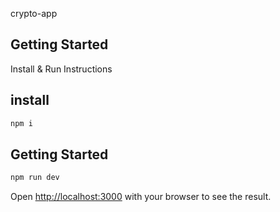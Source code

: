 crypto-app

## Getting Started

Install & Run Instructions

## install

```bash
npm i
```

## Getting Started

```bash
npm run dev
```
Open [http://localhost:3000](http://localhost:3000) with your browser to see the result.
